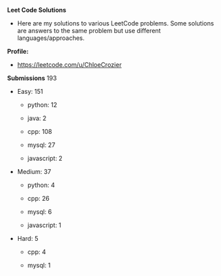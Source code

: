 **Leet Code Solutions**

- Here are my solutions to various LeetCode problems. Some solutions are answers to the same problem but use different languages/approaches.

**Profile:**

- https://leetcode.com/u/ChloeCrozier


**Submissions** 193
- Easy: 151

  -  python: 12

  -  java: 2

  -  cpp: 108

  -  mysql: 27

  -  javascript: 2


- Medium: 37

  -  python: 4

  -  cpp: 26

  -  mysql: 6

  -  javascript: 1


- Hard: 5

  -  cpp: 4

  -  mysql: 1
